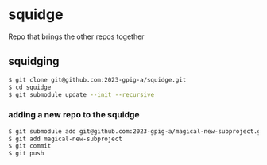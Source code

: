 # squidge

Repo that brings the other repos together

## squidging

```sh
$ git clone git@github.com:2023-gpig-a/squidge.git
$ cd squidge
$ git submodule update --init --recursive
```

### adding a new repo to the squidge

```sh
$ git submodule add git@github.com:2023-gpig-a/magical-new-subproject.git
$ git add magical-new-subproject
$ git commit
$ git push
```
